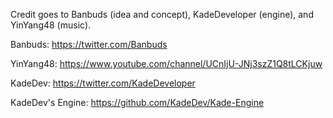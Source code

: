 Credit goes to Banbuds (idea and concept), KadeDeveloper (engine), and YinYang48 (music).

Banbuds: https://twitter.com/Banbuds

YinYang48: https://www.youtube.com/channel/UCnIjU-JNj3szZ1Q8tLCKjuw

KadeDev: https://twitter.com/KadeDeveloper

KadeDev's Engine: https://github.com/KadeDev/Kade-Engine
